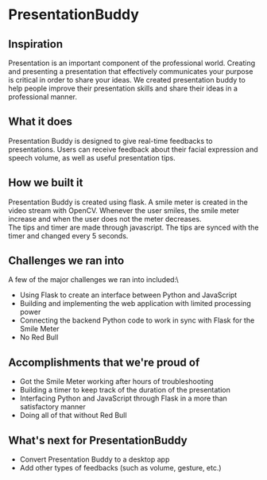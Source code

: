# PresentationBuddy

## Inspiration
Presentation is an important component of the professional world. Creating and presenting a presentation that effectively communicates your purpose is critical in order to share your ideas. We created presentation buddy to help people improve their presentation skills and share their ideas in a professional manner.

## What it does
Presentation Buddy is designed to give real-time feedbacks to presentations. Users can receive feedback about their facial expression and speech volume, as well as useful presentation tips.

## How we built it
Presentation Buddy is created using flask. A smile meter is created in the video stream with OpenCV. Whenever the user smiles, the smile meter increase and when the user does not the meter decreases.\
The tips and timer are made through javascript. The tips are synced with the timer and changed every 5 seconds.

## Challenges we ran into
A few of the major challenges we ran into included:\
- Using Flask to create an interface between Python and JavaScript
- Building and implementing the web application with limited processing power
- Connecting the backend Python code to work in sync with Flask for the Smile Meter
- No Red Bull

## Accomplishments that we're proud of
- Got the Smile Meter working after hours of troubleshooting
- Building a timer to keep track of the duration of the presentation
- Interfacing Python and JavaScript through Flask in a more than satisfactory manner
- Doing all of that without Red Bull

## What's next for PresentationBuddy
- Convert Presentation Buddy to a desktop app
- Add other types of feedbacks (such as volume, gesture, etc.)
